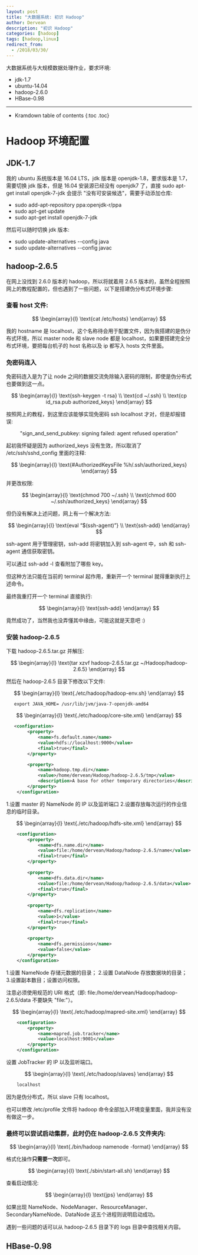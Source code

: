 ```yaml
---
layout: post
title: "大数据系统: 初识 Hadoop"
author: Dervean
description: "初识 Hadoop"
categories: [hadoop]
tags: [hadoop,linux]
redirect_from:
  - /2018/03/30/
---
```


大数据系统与大规模数据处理作业，要求环境:

- jdk-1.7
- ubuntu-14.04
- hadoop-2.6.0
- HBase-0.98

---

* Kramdown table of contents
{:toc .toc}

# Hadoop 环境配置

## JDK-1.7

我的 ubuntu 系统版本是 16.04 LTS，jdk 版本是 openjdk-1.8，要求版本是 1.7，需要切换 jdk 版本，但是 16.04 安装源已经没有 openjdk7 了，直接 sudo apt-get install openjdk-7-jdk 会提示 "没有可安装候选"，需要手动添加仓库:

- sudo add-apt-repository ppa:openjdk-r/ppa
- sudo apt-get update
- sudo apt-get install openjdk-7-jdk

然后可以随时切换 jdk 版本:

- sudo update-alternatives --config java
- sudo update-alternatives --config javac

## hadoop-2.6.5

在网上没找到 2.6.0 版本的 hadoop，所以将就着用 2.6.5 版本的，虽然全程按照网上的教程配置的，但也遇到了一些问题，以下是搭建伪分布式环境步骤:

### 查看 host 文件:

$$
\begin{array}{l}
\text{cat /etc/hosts}
\end{array}
$$

我的 hostname 是 localhost，这个名称待会用于配置文件，因为我搭建的是伪分布式环境，所以 master node 和 slave node 都是 localhost，如果要搭建完全分布式环境，要把每台机子的 host 名称以及 ip 都写入 hosts 文件里面。

### 免密码连入

免密码连入是为了让 node 之间的数据交流免除输入密码的限制，即使是伪分布式也要做到这一点。

$$
\begin{array}{l}
\text{ssh-keygen -t rsa} \\
\text{cd ~/.ssh} \\
\text{cp id_rsa.pub authorized_keys}
\end{array}
$$

按照网上的教程，到这里应该能够实现免密码 ssh localhost 才对，但是却报错误:

$$
\text{"sign_and_send_pubkey: signing failed: agent refused operation"}
$$

起初我怀疑是因为 authorized_keys 没有生效，所以取消了 /etc/ssh/sshd_config 里面的注释:

$$
\begin{array}{l}
\text{#AuthorizedKeysFile	%h/.ssh/authorized_keys}
\end{array}
$$

并更改权限:

$$
\begin{array}{l}
\text{chmod 700 ~/.ssh} \\
\text{chmod 600 ~/.ssh/authorized_keys}
\end{array}
$$

但仍没有解决上述问题，网上有一个解决方法:

$$
\begin{array}{l}
\text{eval “$(ssh-agent)”} \\
\text{ssh-add}
\end{array}
$$

ssh-agent 用于管理密钥，ssh-add 将密钥加入到 ssh-agent 中，ssh 和 ssh-agent 通信获取密钥。

可以通过 ssh-add -l 查看附加了哪些 key。

但这种方法只能在当前的 terminal 起作用，重新开一个 terminal 就得重新执行上述命令。

最终我重打开一个 terminal 直接执行:

$$
\begin{array}{l}
\text{ssh-add}
\end{array}
$$

竟然成功了，当然我也没弄懂其中缘由，可能这就是天意吧 :)

### 安装 hadoop-2.6.5

下载 hadoop-2.6.5.tar.gz 并解压:

$$
\begin{array}{l}
\text{tar xzvf hadoop-2.6.5.tar.gz ~/Hadoop/hadoop-2.6.5}
\end{array}
$$

然后在 hadoop-2.6.5 目录下修改以下文件:

$$
\begin{array}{l}
\text{./etc/hadoop/hadoop-env.sh}
\end{array}
$$

~~~xml
   export JAVA_HOME= /usr/lib/jvm/java-7-openjdk-amd64
~~~

$$
\begin{array}{l}
\text{./etc/hadoop/core-site.xml}
\end{array}
$$

~~~xml
   <configuration>
		<property>
			<name>fs.default.name</name>
			<value>hdfs://localhost:9000</value>
			<final>true</final>
		</property>

		<property>
			<name>hadoop.tmp.dir</name>
			<value>/home/dervean/Hadoop/hadoop-2.6.5/tmp</value>
			<description>A base for other temporary directories</description>
		</property>
	</configuration>
~~~

1.设置 master 的 NameNode 的 IP 以及监听端口
2.设置存放每次运行的作业信息的临时目录。

$$
\begin{array}{l}
\text{./etc/hadoop/hdfs-site.xml}
\end{array}
$$

~~~xml
	<configuration>
		<property>
			<name>dfs.name.dir</name>
			<value>file:/home/dervean/Hadoop/hadoop-2.6.5/name</value>
			<final>true</final>
		</property>
	
		<property>
			<name>dfs.data.dir</name>
			<value>file:/home/dervean/Hadoop/hadoop-2.6.5/data</value>
			<final>true</final>
		</property>
	
		<property>
			<name>dfs.replication</name>
			<value>1</value>
			<final>true</final>
		</property>
	
		<property>
			<name>dfs.permissions</name>
			<value>false</value>
		</property>
	</configuration>
~~~

1.设置 NameNode 存储元数据的目录；
2.设置 DataNode 存放数据块的目录；
3.设置副本数目；设置访问权限。

注意必须使用规范的 URI 格式（即: file:/home/dervean/Hadoop/hadoop-2.6.5/data 不要缺失 "file:"）。

$$
\begin{array}{l}
\text{./etc/hadoop/mapred-site.xml}
\end{array}
$$

~~~xml
	<configuration>
		<property>
			<name>mapred.job.tracker</name>
			<value>localhost:9001</value>
		</property>
	</configuration>
~~~

   设置 JobTracker 的 IP 以及监听端口。

$$
\begin{array}{l}
\text{./etc/hadoop/slaves}
\end{array}
$$

~~~xml
	localhost
~~~
   
因为是伪分布式，所以 slave 只有 localhost。

也可以修改 /etc/profile 文件将 hadoop 命令全部加入环境变量里面，我并没有没有做这一步。

### 最终可以尝试启动集群，此时仍在 hadoop-2.6.5 文件夹内:

$$
\begin{array}{l}
\text{./bin/hadoop namenode -format}
\end{array}
$$

格式化操作**只需要一次**即可。

$$
\begin{array}{l}
\text{./sbin/start-all.sh}
\end{array}
$$

查看启动情况:

$$
\begin{array}{l}
\text{jps}
\end{array}
$$

如果出现 NameNode、NodeManager、ResourceManager、SecondaryNameNode、DataNode 这五个进程则说明启动成功。

遇到一些问题的话可以从 hadoop-2.6.5 目录下的 logs 目录中查找相关内容。

## HBase-0.98















